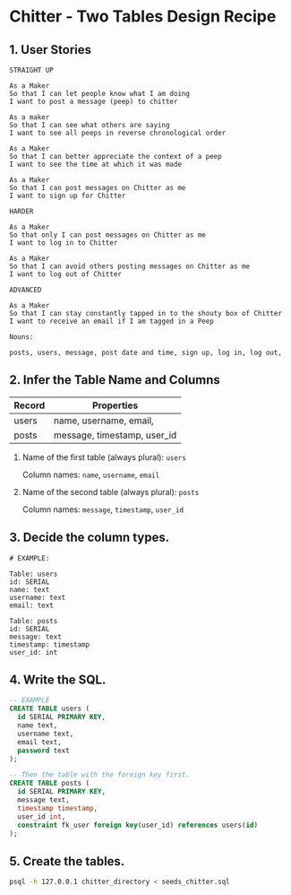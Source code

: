 # Chitter - Two Tables Design Recipe

## 1. User Stories

```
STRAIGHT UP

As a Maker
So that I can let people know what I am doing  
I want to post a message (peep) to chitter

As a maker
So that I can see what others are saying  
I want to see all peeps in reverse chronological order

As a Maker
So that I can better appreciate the context of a peep
I want to see the time at which it was made

As a Maker
So that I can post messages on Chitter as me
I want to sign up for Chitter

HARDER

As a Maker
So that only I can post messages on Chitter as me
I want to log in to Chitter

As a Maker
So that I can avoid others posting messages on Chitter as me
I want to log out of Chitter

ADVANCED

As a Maker
So that I can stay constantly tapped in to the shouty box of Chitter
I want to receive an email if I am tagged in a Peep
```

```
Nouns:

posts, users, message, post date and time, sign up, log in, log out,
```

## 2. Infer the Table Name and Columns

| Record                | Properties                     |
| --------------------- | ------------------------------ |
| users                 | name, username, email,         |
| posts                 | message, timestamp, user_id    |

1. Name of the first table (always plural): `users` 

    Column names: `name`, `username`, `email`

2. Name of the second table (always plural): `posts` 

    Column names: `message`, `timestamp`, `user_id`

## 3. Decide the column types.
```
# EXAMPLE:

Table: users
id: SERIAL
name: text
username: text
email: text

Table: posts
id: SERIAL
message: text
timestamp: timestamp
user_id: int

```

## 4. Write the SQL.
```sql
-- EXAMPLE
CREATE TABLE users (
  id SERIAL PRIMARY KEY,
  name text,
  username text,
  email text,
  password text
);

-- Then the table with the foreign key first.
CREATE TABLE posts (
  id SERIAL PRIMARY KEY,
  message text,
  timestamp timestamp,
  user_id int,
  constraint fk_user foreign key(user_id) references users(id)
);
```

## 5. Create the tables.
```bash
psql -h 127.0.0.1 chitter_directory < seeds_chitter.sql
```